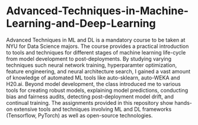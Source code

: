 # Advanced-Techniques-in-Machine-Learning-and-Deep-Learning
Advanced Techniques in ML and DL is a mandatory course to be taken at NYU for Data Science majors. The course provides a practical introduction to tools and techniques for different stages of machine learning life-cycle from model development to post-deployments. By studying varying techniques such neural network training, hyperparamter optimization, feature engineering, and neural architecture search, I gained a vast amount of knowledge of automated ML tools like auto-sklearn, auto-WEKA and H20.ai. Beyond model development, the class introduced me to various tools for creating robust models, explaining model predictions, conducting bias and fairness audits, detecting post-deployment model drift, and continual training. The assignments provided in this repository show hands-on extensive tools and techniques involving ML and DL frameworks (Tensorflow, PyTorch) as well as open-source technologies. 
